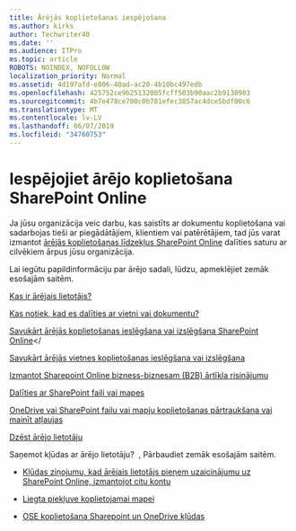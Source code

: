 ```yaml
---
title: Ārējās koplietošanas iespējošana
ms.author: kirks
author: Techwriter40
ms.date: ''
ms.audience: ITPro
ms.topic: article
ROBOTS: NOINDEX, NOFOLLOW
localization_priority: Normal
ms.assetid: 4d197afd-e806-40ad-ac20-4b10bc497edb
ms.openlocfilehash: 425752ce9b25132005fcff503b90aac2b9130903
ms.sourcegitcommit: 4b7e478ce700c0b781efec3857ac4dce5bdf00c6
ms.translationtype: MT
ms.contentlocale: lv-LV
ms.lasthandoff: 06/07/2019
ms.locfileid: "34760753"
---
```

# <a name="enable-external-sharing-in-sharepoint-online"></a>Iespējojiet ārējo koplietošana SharePoint Online

Ja jūsu organizācija veic darbu, kas saistīts ar dokumentu koplietošana vai sadarbojas tieši ar piegādātājiem, klientiem vai patērētājiem, tad jūs varat izmantot [ārējās koplietošanas līdzekļus SharePoint Online](https://docs.microsoft.com/sharepoint/external-sharing-overview) dalīties saturu ar cilvēkiem ārpus jūsu organizācija.

Lai iegūtu papildinformāciju par ārējo sadali, lūdzu, apmeklējiet zemāk esošajām saitēm.

[Kas ir ārējais lietotājs?](https://docs.microsoft.com/sharepoint/external-sharing-overview#what-is-an-external-user)

[Kas notiek, kad es dalīties ar vietni vai dokumentu?](https://docs.microsoft.com/sharepoint/external-sharing-overview#what-happens-when-i-share-a-site-or-document)


[Savukārt ārējās koplietošanas ieslēgšana vai izslēgšana SharePoint Online](https://docs.microsoft.com/sharepoint/turn-external-sharing-on-or-off)</

[Savukārt ārējās vietnes koplietošanas ieslēgšana vai izslēgšana](https://docs.microsoft.com/sharepoint/change-external-sharing-site)

[Izmantot Sharepoint Online bizness-biznesam (B2B) ārtīkla risinājumu](https://docs.microsoft.com/sharepoint/create-b2b-extranet)

[Dalīties ar SharePoint faili vai mapes](https://support.office.com/article/share-sharepoint-files-or-folders-1fe37332-0f9a-4719-970e-d2578da4941c)

[OneDrive vai SharePoint failu vai mapju koplietošanas pārtraukšana vai mainīt atļaujas](https://support.office.com/article/stop-sharing-onedrive-or-sharepoint-files-or-folders-or-change-permissions-0a36470f-d7fe-40a0-bd74-0ac6c1e13323?ui=en-US&amp;rs=en-US&amp;ad=US)

[Dzēst ārējo lietotāju](https://docs.microsoft.com/sharepoint/remove-users#delete-a-guest-from-the-microsoft-365-admin-center)

Saņemot kļūdas ar ārējo lietotāju? &nbsp;, Pārbaudiet zemāk esošajām saitēm.

- [Kļūdas ziņojumu, kad ārējais lietotājs pieņem uzaicinājumu uz SharePoint Online, izmantojot citu kontu](https://support.office.com/article/Error-message-when-an-external-user-accepts-a-SharePoint-Online-invitation-by-using-another-account-f0d34413-ea7c-42c7-a485-c4e5d421e5f0- )

- [Liegta piekļuve koplietojamai mapei](https://support.office.com/client/d678b57a-53ad-4414-9423-d8726a0c532f)

- [OSE koplietošana Sharepoint un OneDrive kļūdas](https://docs.microsoft.com/sharepoint/sharepoint-onedrive-error-message)

